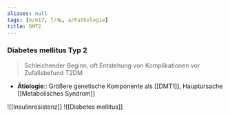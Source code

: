 ```yaml
---
aliases: null
tags: [m/m17, f/🗞️, a/Pathologie]
title: DMT2
---
```

### Diabetes mellitus Typ 2
> Schleichender Beginn, oft Entstehung von Komplikationen vor Zufallsbefund T2DM
- **Ätiologie**:: Größere genetische Komponente als [[DMT1]], Hauptursache [[Metabolisches Syndrom]]

![[Insulinresistenz]]
![[Diabetes mellitus]]